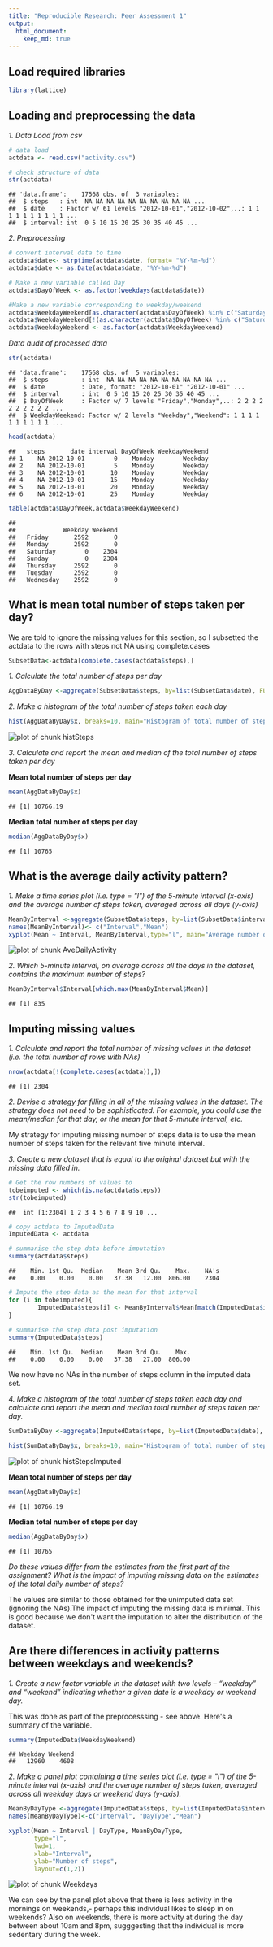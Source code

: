 ```yaml
---
title: "Reproducible Research: Peer Assessment 1"
output: 
  html_document:
    keep_md: true
---
```


## Load required libraries

```r
library(lattice)
```
## Loading and preprocessing the data

*1. Data Load from csv*

```r
# data load
actdata <- read.csv("activity.csv")

# check structure of data 
str(actdata)
```

```
## 'data.frame':	17568 obs. of  3 variables:
##  $ steps   : int  NA NA NA NA NA NA NA NA NA NA ...
##  $ date    : Factor w/ 61 levels "2012-10-01","2012-10-02",..: 1 1 1 1 1 1 1 1 1 1 ...
##  $ interval: int  0 5 10 15 20 25 30 35 40 45 ...
```

*2. Preprocessing*

```r
# convert interval data to time
actdata$date<- strptime(actdata$date, format= "%Y-%m-%d")
actdata$date <- as.Date(actdata$date, "%Y-%m-%d")

# Make a new variable called Day 
actdata$DayOfWeek <- as.factor(weekdays(actdata$date))

#Make a new variable corresponding to weekday/weekend
actdata$WeekdayWeekend[as.character(actdata$DayOfWeek) %in% c("Saturday", "Sunday")] <- "Weekend"
actdata$WeekdayWeekend[!(as.character(actdata$DayOfWeek) %in% c("Saturday", "Sunday"))] <- "Weekday"
actdata$WeekdayWeekend <- as.factor(actdata$WeekdayWeekend)
```
*Data audit of processed data*

```r
str(actdata)
```

```
## 'data.frame':	17568 obs. of  5 variables:
##  $ steps         : int  NA NA NA NA NA NA NA NA NA NA ...
##  $ date          : Date, format: "2012-10-01" "2012-10-01" ...
##  $ interval      : int  0 5 10 15 20 25 30 35 40 45 ...
##  $ DayOfWeek     : Factor w/ 7 levels "Friday","Monday",..: 2 2 2 2 2 2 2 2 2 2 ...
##  $ WeekdayWeekend: Factor w/ 2 levels "Weekday","Weekend": 1 1 1 1 1 1 1 1 1 1 ...
```

```r
head(actdata)
```

```
##   steps       date interval DayOfWeek WeekdayWeekend
## 1    NA 2012-10-01        0    Monday        Weekday
## 2    NA 2012-10-01        5    Monday        Weekday
## 3    NA 2012-10-01       10    Monday        Weekday
## 4    NA 2012-10-01       15    Monday        Weekday
## 5    NA 2012-10-01       20    Monday        Weekday
## 6    NA 2012-10-01       25    Monday        Weekday
```

```r
table(actdata$DayOfWeek,actdata$WeekdayWeekend)
```

```
##            
##             Weekday Weekend
##   Friday       2592       0
##   Monday       2592       0
##   Saturday        0    2304
##   Sunday          0    2304
##   Thursday     2592       0
##   Tuesday      2592       0
##   Wednesday    2592       0
```

## What is mean total number of steps taken per day?
We are told to ignore the missing values for this section, so I subsetted the actdata to the rows with steps not NA using complete.cases


```r
SubsetData<-actdata[complete.cases(actdata$steps),]
```
*1. Calculate the total number of steps per day*

```r
AggDataByDay <-aggregate(SubsetData$steps, by=list(SubsetData$date), FUN=sum, na.rm=TRUE)
```

*2. Make a histogram of the total number of steps taken each day*

```r
hist(AggDataByDay$x, breaks=10, main="Histogram of total number of steps per day", xlab="number of steps")
```

![plot of chunk histSteps](figure/histSteps-1.png) 

*3. Calculate and report the mean and median of the total number of steps taken per day*

**Mean total number of steps per day**

```r
mean(AggDataByDay$x)
```

```
## [1] 10766.19
```

**Median total number of steps per day**


```r
median(AggDataByDay$x)
```

```
## [1] 10765
```
## What is the average daily activity pattern?

*1. Make a time series plot (i.e. type = "l") of the 5-minute interval (x-axis) and the average number of steps taken, averaged across all days (y-axis)*


```r
MeanByInterval <-aggregate(SubsetData$steps, by=list(SubsetData$interval), FUN=mean, na.rm=TRUE)
names(MeanByInterval)<- c("Interval","Mean")
xyplot(Mean ~ Interval, MeanByInterval,type="l", main="Average number of steps per 5 minute interval")
```

![plot of chunk AveDailyActivity](figure/AveDailyActivity-1.png) 


*2. Which 5-minute interval, on average across all the days in the dataset, contains the maximum number of steps?*

```r
MeanByInterval$Interval[which.max(MeanByInterval$Mean)]
```

```
## [1] 835
```
## Imputing missing values

*1. Calculate and report the total number of missing values in the dataset (i.e. the total number of rows with NAs)*


```r
nrow(actdata[!(complete.cases(actdata)),])
```

```
## [1] 2304
```

*2. Devise a strategy for filling in all of the missing values in the dataset. The strategy does not need to be sophisticated. For example, you could use the mean/median for that day, or the mean for that 5-minute interval, etc.*

My strategy for imputing missing number of steps data is to use the mean number of steps taken for the relevant five minute interval. 

*3. Create a new dataset that is equal to the original dataset but with the missing data filled in.*


```r
# Get the row numbers of values to 
tobeimputed <- which(is.na(actdata$steps))
str(tobeimputed)
```

```
##  int [1:2304] 1 2 3 4 5 6 7 8 9 10 ...
```

```r
# copy actdata to ImputedData
ImputedData <- actdata 

# summarise the step data before imputation
summary(actdata$steps)
```

```
##    Min. 1st Qu.  Median    Mean 3rd Qu.    Max.    NA's 
##    0.00    0.00    0.00   37.38   12.00  806.00    2304
```

```r
# Impute the step data as the mean for that interval
for (i in tobeimputed){
        ImputedData$steps[i] <- MeanByInterval$Mean[match(ImputedData$interval[i], MeanByInterval$Interval)]
}        
 
# summarise the step data post imputation        
summary(ImputedData$steps)
```

```
##    Min. 1st Qu.  Median    Mean 3rd Qu.    Max. 
##    0.00    0.00    0.00   37.38   27.00  806.00
```
We now have no NAs in the number of steps column in the imputed data set.

*4. Make a histogram of the total number of steps taken each day and calculate and report the mean and median total number of steps taken per day.*


```r
SumDataByDay <-aggregate(ImputedData$steps, by=list(ImputedData$date), FUN=sum, na.rm=TRUE)
```



```r
hist(SumDataByDay$x, breaks=10, main="Histogram of total number of steps per day", xlab="number of steps")
```

![plot of chunk histStepsImputed](figure/histStepsImputed-1.png) 


**Mean total number of steps per day**

```r
mean(AggDataByDay$x)
```

```
## [1] 10766.19
```

**Median total number of steps per day**

```r
median(AggDataByDay$x)
```

```
## [1] 10765
```


*Do these values differ from the estimates from the first part of the assignment? What is the impact of imputing missing data on the estimates of the total daily number of steps?*

The values are similar to those obtained for the unimputed data set (ignoring the NAs).The impact of imputing the missing data is minimal. This is good because we don't want the imputation to alter the distribution of the dataset. 

## Are there differences in activity patterns between weekdays and weekends?

*1. Create a new factor variable in the dataset with two levels – “weekday” and “weekend” indicating whether a given date is a weekday or weekend day.*

This was done as part of the preprocesssing - see above.  Here's a summary of the variable.  


```r
summary(ImputedData$WeekdayWeekend)
```

```
## Weekday Weekend 
##   12960    4608
```
*2. Make a panel plot containing a time series plot (i.e. type = "l") of the 5-minute interval (x-axis) and the average number of steps taken, averaged across all weekday days or weekend days (y-axis).*


```r
MeanByDayType <-aggregate(ImputedData$steps, by=list(ImputedData$interval,ImputedData$WeekdayWeekend), FUN=mean, na.rm=TRUE)
names(MeanByDayType)<-c("Interval", "DayType","Mean")

xyplot(Mean ~ Interval | DayType, MeanByDayType, 
       type="l", 
       lwd=1, 
       xlab="Interval", 
       ylab="Number of steps", 
       layout=c(1,2))
```

![plot of chunk Weekdays](figure/Weekdays-1.png) 

We can see by the panel plot above that there is less activity in the mornings on weekends,- perhaps this individual likes to sleep in on weekends? Also on weekends, there is more activity at during the day between about 10am and 8pm, sugggesting that the individual is more sedentary during the week.  
